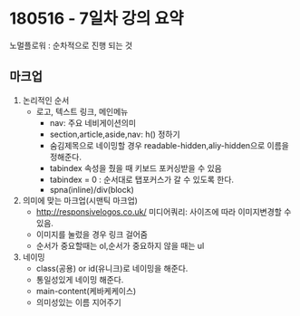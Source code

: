 180516 - 7일차 강의 요약
===
노멀플로워 : 순차적으로 진행 되는 것

마크업
---
1. 논리적인 순서
    - 로고, 텍스트 링크, 메인메뉴
      - nav: 주요 네비게이션의미
      - section,article,aside,nav: h() 정하기 
      - 숨김제목으로 네이밍할 경우 readable-hidden,aliy-hidden으로 이름을 정해준다.
      - tabindex 속성을 줬을 때 키보드 포커싱받을 수 있음
      - tabindex = 0 : 순서대로 탭포커스가 갈 수 있도록 한다.
      - spna(inline)/div(block) 
2. 의미에 맞는 마크업(시맨틱 마크업)
    - http://responsivelogos.co.uk/ 미디어쿼리: 사이즈에 따라 이미지변경할 수 있음.
    - 이미지를 눌렀을 경우 링크 걸어줌 
    - 순서가 중요할때는 ol,순서가 중요하지 않을 때는 ul
3. 네이밍 
    - class(공용) or id(유니크)로 네이밍을 해준다.
    - 통일성있게 네이밍 해준다.
    - main-content(케바케케이스)
    - 의미성있는 이름 지어주기
